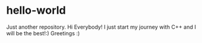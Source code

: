 # hello-world
Just another repository.
Hi Everybody!
I just start my journey with C++ and I will be the best!:) 
Greetings :)
